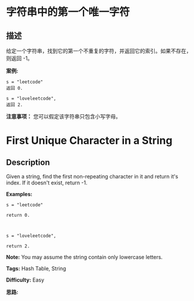 # 字符串中的第一个唯一字符

## 描述

给定一个字符串，找到它的第一个不重复的字符，并返回它的索引。如果不存在，则返回 -1。

**案例:**

    
    
    s = "leetcode"
    返回 0.
    
    s = "loveleetcode",
    返回 2.
    



**注意事项：** 您可以假定该字符串只包含小写字母。



# First Unique Character in a String

## Description



Given a string, find the first non-repeating character in it and return it's index. If it doesn't exist, return -1.

**Examples:**

    
    
    s = "leetcode"
    return 0.
    
    s = "loveleetcode",
    return 2.
    

**Note:** You may assume the string contain only lowercase letters.


**Tags:** Hash Table, String

**Difficulty:** Easy

**思路:**
